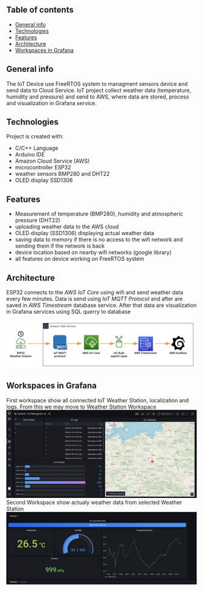 ## Table of contents
* [General info](#general-info)
* [Technologies](#technologies)
* [Features](#features)
* [Architecture](#architecture)
* [Workspaces in Grafana](#workspaces-in-grafana)

## General info
The IoT Device use FreeRTOS system to managment sensors device and send data to Cloud Service. IoT project collect weather data (temperature, humidity and pressure) and send to AWS, where data are stored, process and visualization in Grafana service. 

## Technologies
Project is created with:
 * C/C++ Language
 * Arduino IDE
 * Amazon Cloud Service (AWS)
 * microcontroller ESP32
 * weather sensors BMP280 and DHT22
 * OLED display SSD1306

## Features
 - Measurement of temperature (BMP280), humidity and atmospheric pressure (DHT22)
 - uploading weather data to the AWS cloud 
 - OLED display (SSD1306) displaying actual weather data
 - saving data to memory if there is no access to the wifi network and sending them if the network is back
 - device location based on nearby wifi networks (google library)
 - all features on device working on FreeRTOS system

## Architecture
ESP32 connects to the *AWS IoT Core* using wifi and send weather data every few minutes. Data is send using *IoT MQTT Protocol* and after are saved in *AWS Timestream* database service. After that data are visualization in Grafana services using SQL querry to database

![Architecture IoT Weather Station](/Esp32_architecture.png?raw=true "Architecture IoT Weather Station")

## Workspaces in Grafana
First workspace show all connected IoT Weather Station, localization and logs. From this we may move to Weather Station Workspace
![Main workspace from Grafana](/grafanav2.png?raw=true "Main workspace from Grafana")
Second Workspace show actualy weather data from selected Weather Station
![Second workspace from Grafana](/grafanav5.png?raw=true "Second workspace from Grafana")
